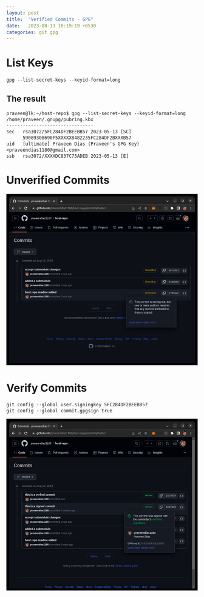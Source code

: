 ```yaml
---
layout: post
title:  "Verified Commits - GPG"
date:   2023-08-13 10:19:19 +0530
categories: git gpg
---
```


# List Keys

```
gpg --list-secret-keys --keyid-format=long
```

## The result

```
praveen@lk:~/host-repo$ gpg --list-secret-keys --keyid-format=long
/home/praveen/.gnupg/pubring.kbx
--------------------------------
sec   rsa3072/5FC284DF2BEEBB57 2023-05-13 [SC]
      59089308690F5XXXXX8482235FC284DF2BXXXB57
uid   [ultimate] Praveen Dias (Praveen's GPG Key) <praveendias1180@gmail.com>
ssb   rsa3072/XXXXDC837C75ADEB 2023-05-13 [E]
```

# Unverified Commits

![](../images/08/unverified-commits.png)

# Verify Commits

```
git config --global user.signingkey 5FC284DF2BEEBB57
git config --global commit.gpgsign true
```

![](../images/08/verified-commits.png)